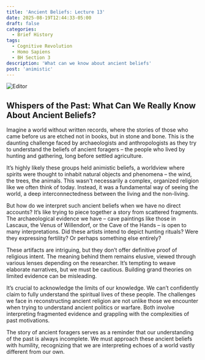 ```yaml
---
title: 'Ancient Beliefs: Lecture 13'
date: 2025-08-19T12:44:33-05:00
draft: false
categories:
  - Brief History
tags:
  - Cognitive Revolution
  - Homo Sapiens
  - BH Section 3
description: 'What can we know about ancient beliefs'
post: 'animistic'
---
```


![Editor](/image/animistic.jpeg)

## Whispers of the Past: What Can We Really Know About Ancient Beliefs?

Imagine a world without written records, where the stories of those who came before us are etched not in books, but in stone and bone. This is the daunting challenge faced by archaeologists and anthropologists as they try to understand the beliefs of ancient foragers – the people who lived by hunting and gathering, long before settled agriculture. 

It’s highly likely these groups held animistic beliefs, a worldview where spirits were thought to inhabit natural objects and phenomena – the wind, the trees, the animals. This wasn't necessarily a complex, organized religion like we often think of today. Instead, it was a fundamental way of seeing the world, a deep interconnectedness between the living and the non-living.

But how do we interpret such ancient beliefs when we have no direct accounts? It’s like trying to piece together a story from scattered fragments. The archaeological evidence we have – cave paintings like those in Lascaux, the Venus of Willendorf, or the Cave of the Hands – is open to many interpretations. Did these artists intend to depict hunting rituals? Were they expressing fertility? Or perhaps something else entirely? 

These artifacts are intriguing, but they don’t offer definitive proof of religious intent. The meaning behind them remains elusive, viewed through various lenses depending on the researcher. It’s tempting to weave elaborate narratives, but we must be cautious. Building grand theories on limited evidence can be misleading.

It’s crucial to acknowledge the limits of our knowledge. We can’t confidently claim to fully understand the spiritual lives of these people. The challenges we face in reconstructing ancient religion are not unlike those we encounter when trying to understand ancient politics or warfare. Both involve interpreting fragmented evidence and grappling with the complexities of past motivations.

The story of ancient foragers serves as a reminder that our understanding of the past is always incomplete. We must approach these ancient beliefs with humility, recognizing that we are interpreting echoes of a world vastly different from our own. 


